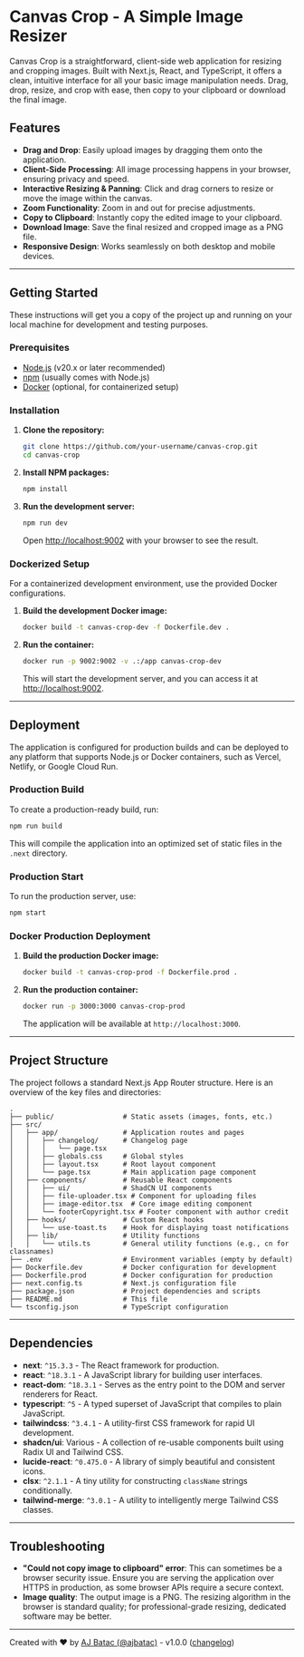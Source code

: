 # Canvas Crop - A Simple Image Resizer

Canvas Crop is a straightforward, client-side web application for resizing and cropping images. Built with Next.js, React, and TypeScript, it offers a clean, intuitive interface for all your basic image manipulation needs. Drag, drop, resize, and crop with ease, then copy to your clipboard or download the final image.

## Features

-   **Drag and Drop**: Easily upload images by dragging them onto the application.
-   **Client-Side Processing**: All image processing happens in your browser, ensuring privacy and speed.
-   **Interactive Resizing & Panning**: Click and drag corners to resize or move the image within the canvas.
-   **Zoom Functionality**: Zoom in and out for precise adjustments.
-   **Copy to Clipboard**: Instantly copy the edited image to your clipboard.
-   **Download Image**: Save the final resized and cropped image as a PNG file.
-   **Responsive Design**: Works seamlessly on both desktop and mobile devices.

---

## Getting Started

These instructions will get you a copy of the project up and running on your local machine for development and testing purposes.

### Prerequisites

-   [Node.js](https://nodejs.org/) (v20.x or later recommended)
-   [npm](https://www.npmjs.com/) (usually comes with Node.js)
-   [Docker](https://www.docker.com/) (optional, for containerized setup)

### Installation

1.  **Clone the repository:**
    ```sh
    git clone https://github.com/your-username/canvas-crop.git
    cd canvas-crop
    ```

2.  **Install NPM packages:**
    ```sh
    npm install
    ```

3.  **Run the development server:**
    ```sh
    npm run dev
    ```
    Open [http://localhost:9002](http://localhost:9002) with your browser to see the result.

### Dockerized Setup

For a containerized development environment, use the provided Docker configurations.

1.  **Build the development Docker image:**
    ```sh
    docker build -t canvas-crop-dev -f Dockerfile.dev .
    ```

2.  **Run the container:**
    ```sh
    docker run -p 9002:9002 -v .:/app canvas-crop-dev
    ```
    This will start the development server, and you can access it at [http://localhost:9002](http://localhost:9002).

---

## Deployment

The application is configured for production builds and can be deployed to any platform that supports Node.js or Docker containers, such as Vercel, Netlify, or Google Cloud Run.

### Production Build

To create a production-ready build, run:
```sh
npm run build
```
This will compile the application into an optimized set of static files in the `.next` directory.

### Production Start

To run the production server, use:
```sh
npm start
```

### Docker Production Deployment

1.  **Build the production Docker image:**
    ```sh
    docker build -t canvas-crop-prod -f Dockerfile.prod .
    ```

2.  **Run the production container:**
    ```sh
    docker run -p 3000:3000 canvas-crop-prod
    ```
    The application will be available at `http://localhost:3000`.

---

## Project Structure

The project follows a standard Next.js App Router structure. Here is an overview of the key files and directories:

```
.
├── public/                 # Static assets (images, fonts, etc.)
├── src/
│   ├── app/                # Application routes and pages
│   │   ├── changelog/      # Changelog page
│   │   │   └── page.tsx
│   │   ├── globals.css     # Global styles
│   │   ├── layout.tsx      # Root layout component
│   │   └── page.tsx        # Main application page component
│   ├── components/         # Reusable React components
│   │   ├── ui/             # ShadCN UI components
│   │   ├── file-uploader.tsx # Component for uploading files
│   │   ├── image-editor.tsx  # Core image editing component
│   │   └── footerCopyright.tsx # Footer component with author credit
│   ├── hooks/              # Custom React hooks
│   │   └── use-toast.ts    # Hook for displaying toast notifications
│   ├── lib/                # Utility functions
│   │   └── utils.ts        # General utility functions (e.g., cn for classnames)
├── .env                    # Environment variables (empty by default)
├── Dockerfile.dev          # Docker configuration for development
├── Dockerfile.prod         # Docker configuration for production
├── next.config.ts          # Next.js configuration file
├── package.json            # Project dependencies and scripts
├── README.md               # This file
└── tsconfig.json           # TypeScript configuration
```

---

## Dependencies

-   **next**: `^15.3.3` - The React framework for production.
-   **react**: `^18.3.1` - A JavaScript library for building user interfaces.
-   **react-dom**: `^18.3.1` - Serves as the entry point to the DOM and server renderers for React.
-   **typescript**: `^5` - A typed superset of JavaScript that compiles to plain JavaScript.
-   **tailwindcss**: `^3.4.1` - A utility-first CSS framework for rapid UI development.
-   **shadcn/ui**: Various - A collection of re-usable components built using Radix UI and Tailwind CSS.
-   **lucide-react**: `^0.475.0` - A library of simply beautiful and consistent icons.
-   **clsx**: `^2.1.1` - A tiny utility for constructing `className` strings conditionally.
-   **tailwind-merge**: `^3.0.1` - A utility to intelligently merge Tailwind CSS classes.

---

## Troubleshooting

-   **"Could not copy image to clipboard" error**: This can sometimes be a browser security issue. Ensure you are serving the application over HTTPS in production, as some browser APIs require a secure context.
-   **Image quality**: The output image is a PNG. The resizing algorithm in the browser is standard quality; for professional-grade resizing, dedicated software may be better.

---

Created with ❤️ by <a href="https://ajbatac.github.io/?=ImageCropper" target="_blank">AJ Batac (@ajbatac)</a> - v1.0.0 (<a href="/changelog" target="_top">changelog</a>)

